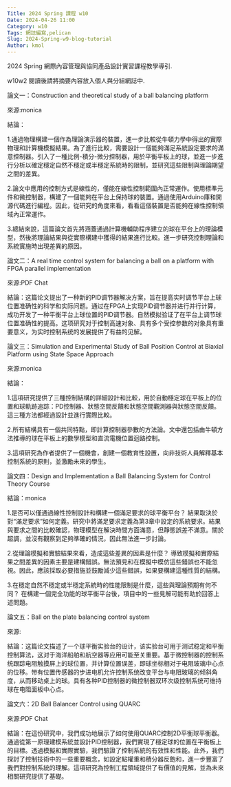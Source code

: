 ```yaml
---
Title: 2024 Spring 課程 w10
Date: 2024-04-26 11:00
Category: w10
Tags: 網誌編寫,pelican
Slug: 2024-Spring-w9-blog-tutorial
Author: kmol
---
```


2024 Spring 網際內容管理與協同產品設計實習課程教學導引.

<!-- PELICAN_END_SUMMARY -->
w10w2 閱讀後請將摘要內容放入個人與分組網誌中.


論文一：Construction and theoretical study of a ball balancing platform

來源:monica

結論：

1.通過物理構建一個作為理論演示器的裝置，進一步比較從牛頓力學中得出的實際物理和計算機模擬結果。為了進行比較，需要設計一個能夠滿足系統設定要求的滿意控制器。引入了一種比例-積分-微分控制器，用於平衡平板上的球，並進一步進行分析以確定穩定自然不穩定或半穩定系統時的限制，並研究這些限制與理論期望之間的差異。

2.論文中應用的控制方式是線性的，僅能在線性控制範圍內正常運作。使用標準元件和微控制器，構建了一個能夠在平台上保持球的裝置。通過使用Arduino庫和開源代碼進行編程。因此，從研究的角度來看，看看這個裝置是否能夠在線性控制領域內正常運作。

3.總結來說，這篇論文首先將涵蓋通過計算機輔助程序建立的球在平台上的理論模型，然後將理論結果與從實際構建中獲得的結果進行比較。進一步研究控制理論和系統實施時出現差異的原因。



論文二：A real time control system for balancing a ball on a platform with FPGA parallel implementation

來源:PDF Chat

結論：这篇论文提出了一种新的PID调节器解决方案，旨在提高实时调节平台上球位置准确性的科学和实际问题。通过在FPGA上实现PID调节器并进行并行计算，成功开发了一种平衡平台上球位置的PID调节器。自然模拟验证了在平台上调节球位置准确性的提高。这项研究对于控制高速对象、具有多个受控参数的对象具有重要意义，为实时控制系统的发展提供了有益的见解。



論文三：Simulation and Experimental Study of Ball Position Control at Biaxial Platform using State Space Approach

來源:monica

結論：

1.這項研究提供了三種控制結構的詳細設計和比較，用於自動穩定球在平板上的位置和球軌跡追踪：PD控制器、狀態空間反饋和狀態空間觀測器與狀態空間反饋。這三種方法都經過設計並進行實際比較。

2.所有結構具有一個共同特點，即計算控制器參數的方法論。文中還包括由牛頓方法推導的球在平板上的數學模型和直流電機位置迴路控制。

3.這項研究為作者提供了一個機會，創建一個教育性設置，向非技術人員解釋基本控制系統的原則，並激勵未來的學生。



論文四：Design and Implementation a Ball Balancing System for Control Theory Course

結論：monica

1.是否可以僅通過線性控制設計和構建一個滿足要求的球平衡平台？
結果取決於對“滿足要求”如何定義。研究中將滿足要求定義為第3章中設定的系統要求。結果與要求之間的比較確認，物理模型在解決時間方面滿意，但靜態誤差不滿意。關於超調，並沒有觀察到足夠準確的情況，因此無法進一步討論。

2.從理論模擬和實驗結果來看，造成這些差異的因素是什麼？
導致模擬和實際結果之間差異的因素主要是建構錯誤。無法預見和在模擬中模仿這些錯誤也不能忽視。因此，應該採取必要措施並鼓勵減少這些錯誤，如果要構建這種性質的結構。

3.在穩定自然不穩定或半穩定系統時的性能限制是什麼，這些與理論預期有何不同？
在構建一個完全功能的球平衡平台後，項目中的一些見解可能有助於回答上述問題。



論文五：Ball on the plate balancing control system

來源:

結論：这篇论文描述了一个球平衡实验台的设计，该实验台可用于测试稳定和平衡控制算法，这对于海洋船舶和航空器等应用可能至关重要。基于微控制器的控制系统跟踪电阻触摸屏上的球位置，并计算位置误差，即球坐标相对于电阻玻璃中心点的位移。带有位置传感器的步进电机允许控制系统改变平台与电阻玻璃的倾斜角度，从而移动桌上的球。具有各种PID控制器的微控制器双环次级控制系统可维持球在电阻面板中心点。



論文六：2D Ball Balancer Control using QUARC

來源:PDF Chat

結論：在這份研究中，我們成功地展示了如何使用QUARC控制2D平衡球平衡器。通過從第一原理建模系統並設計PID控制器，我們實現了穩定球的位置在平衡板上的目標。透過模擬和實際實驗，我們驗證了控制系統的有效性和性能。此外，我們探討了控制技術中的一些重要概念，如設定點權重和積分器反飽和，進一步豐富了我們對控制系統的理解。這項研究為控制工程領域提供了有價值的見解，並為未來相關研究提供了基礎。